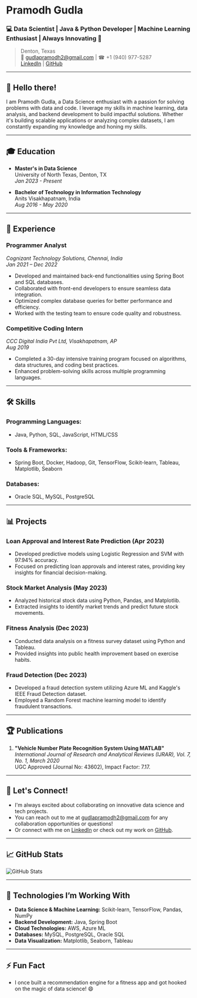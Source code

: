 # Pramodh Gudla
### 💻 Data Scientist | Java & Python Developer | Machine Learning Enthusiast | Always Innovating 🌱
> Denton, Texas  
> 📧 gudlapramodh2@gmail.com | ☎ +1 (940) 977-5287  
> [LinkedIn](https://www.linkedin.com/in/Pramodh) | [GitHub](https://github.com/Pramodh-Gudla)

---

## 👋 Hello there! 
I am Pramodh Gudla, a Data Science enthusiast with a passion for solving problems with data and code. I leverage my skills in machine learning, data analysis, and backend development to build impactful solutions. Whether it's building scalable applications or analyzing complex datasets, I am constantly expanding my knowledge and honing my skills.

---

## 🎓 Education

- **Master's in Data Science**  
  University of North Texas, Denton, TX  
  *Jan 2023 - Present*

- **Bachelor of Technology in Information Technology**  
  Anits Visakhapatnam, India  
  *Aug 2016 - May 2020*

---

## 💼 Experience

### **Programmer Analyst**  
_Cognizant Technology Solutions, Chennai, India_  
*Jan 2021 – Dec 2022*  
- Developed and maintained back-end functionalities using Spring Boot and SQL databases.  
- Collaborated with front-end developers to ensure seamless data integration.  
- Optimized complex database queries for better performance and efficiency.  
- Worked with the testing team to ensure code quality and robustness.

### **Competitive Coding Intern**  
_CCC Digital India Pvt Ltd, Visakhapatnam, AP_  
*Aug 2019*  
- Completed a 30-day intensive training program focused on algorithms, data structures, and coding best practices.  
- Enhanced problem-solving skills across multiple programming languages.

---

## 🛠️ Skills

### **Programming Languages:**
- Java, Python, SQL, JavaScript, HTML/CSS

### **Tools & Frameworks:**
- Spring Boot, Docker, Hadoop, Git, TensorFlow, Scikit-learn, Tableau, Matplotlib, Seaborn

### **Databases:**
- Oracle SQL, MySQL, PostgreSQL

---

## 📊 Projects

### **Loan Approval and Interest Rate Prediction** (Apr 2023)
- Developed predictive models using Logistic Regression and SVM with 97.94% accuracy.
- Focused on predicting loan approvals and interest rates, providing key insights for financial decision-making.

### **Stock Market Analysis** (May 2023)
- Analyzed historical stock data using Python, Pandas, and Matplotlib.
- Extracted insights to identify market trends and predict future stock movements.

### **Fitness Analysis** (Dec 2023)
- Conducted data analysis on a fitness survey dataset using Python and Tableau.
- Provided insights into public health improvement based on exercise habits.

### **Fraud Detection** (Dec 2023)
- Developed a fraud detection system utilizing Azure ML and Kaggle's IEEE Fraud Detection dataset.
- Employed a Random Forest machine learning model to identify fraudulent transactions.

---

## 🏆 Publications

1. **"Vehicle Number Plate Recognition System Using MATLAB"**  
   *International Journal of Research and Analytical Reviews (IJRAR), Vol. 7, No. 1, March 2020*  
   UGC Approved (Journal No: 43602), Impact Factor: 7.17.

---

## 🧠 Let's Connect!

- I'm always excited about collaborating on innovative data science and tech projects.  
- You can reach out to me at [gudlapramodh2@gmail.com](mailto:gudlapramodh2@gmail.com) for any collaboration opportunities or questions!  
- Or connect with me on [LinkedIn](https://www.linkedin.com/in/Pramodh) or check out my work on [GitHub](https://github.com/Pramodh-Gudla).

---

## 📈 GitHub Stats

![GitHub Stats](https://github-readme-stats.vercel.app/api?username=Pramodh-Gudla&count_private=true&show_icons=true&theme=dark)

---

## 🔧 Technologies I’m Working With

- **Data Science & Machine Learning:** Scikit-learn, TensorFlow, Pandas, NumPy  
- **Backend Development:** Java, Spring Boot  
- **Cloud Technologies:** AWS, Azure ML  
- **Databases:** MySQL, PostgreSQL, Oracle SQL  
- **Data Visualization:** Matplotlib, Seaborn, Tableau

---

## ⚡ Fun Fact

- I once built a recommendation engine for a fitness app and got hooked on the magic of data science! 😄

